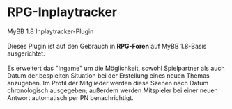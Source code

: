 # RPG-Inplaytracker
MyBB 1.8 Inplaytracker-Plugin<br /><br />
Dieses Plugin ist auf den Gebrauch in <b>RPG-Foren</b> auf MyBB 1.8-Basis ausgerichtet.<br /><br />
Es erweitert das "Ingame" um die Möglichkeit, sowohl Spielpartner als auch Datum der bespielten Situation bei der Erstellung eines neuen Themas anzugeben. Im Profil der Mitglieder werden diese Szenen nach Datum chronologisch ausgegeben; außerdem werden Mitspieler bei einer neuen Antwort automatisch per PN benachrichtigt.
